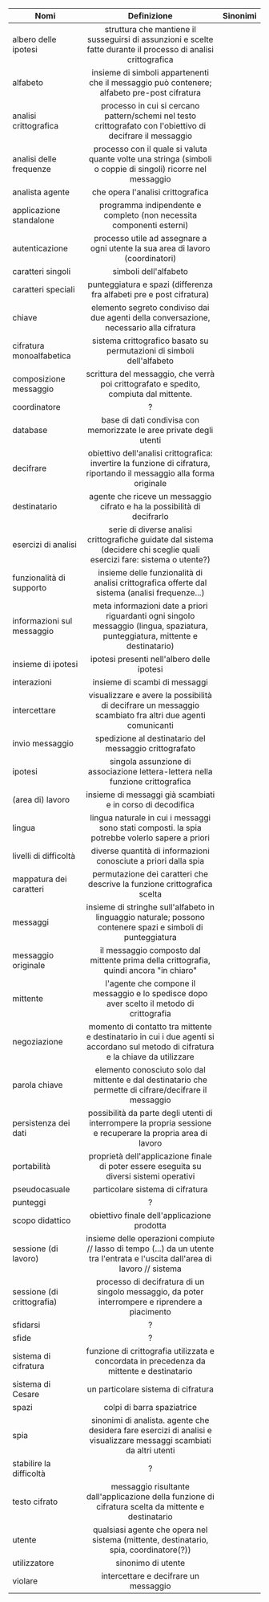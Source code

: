 |Nomi                      | Definizione                                                                                                                  | Sinonimi |
|--------------------------|:----------------------------------------------------------------------------------------------------------------------------:|---------:|
|albero delle ipotesi      | struttura che mantiene il susseguirsi di assunzioni e scelte fatte durante il processo di analisi crittografica |
|alfabeto                  | insieme di simboli appartenenti che il messaggio può contenere; alfabeto pre-post cifratura |
|analisi crittografica     | processo in cui si cercano pattern/schemi nel testo crittografato con l'obiettivo di decifrare il messaggio |
|analisi delle frequenze   | processo con il quale si valuta quante volte una stringa (simboli o coppie di singoli) ricorre nel messaggio |
|analista agente           | che opera l'analisi crittografica |
|applicazione standalone   | programma indipendente e completo (non necessita componenti esterni) |
|autenticazione            | processo utile ad assegnare a ogni utente la sua area di lavoro (coordinatori) |
|caratteri singoli         | simboli dell'alfabeto |
|caratteri speciali        | punteggiatura e spazi (differenza fra alfabeti pre e post cifratura) |
|chiave                    | elemento segreto condiviso dai due agenti della conversazione, necessario alla cifratura |
|cifratura monoalfabetica  | sistema crittografico basato su permutazioni di simboli dell'alfabeto |
|composizione messaggio    | scrittura del messaggio, che verrà poi crittografato e spedito, compiuta dal mittente. |
|coordinatore              | ? |
|database                  | base di dati condivisa con memorizzate le aree private degli utenti |
|decifrare                 | obiettivo dell'analisi crittografica: invertire la funzione di cifratura, riportando il messaggio alla forma originale |
|destinatario              | agente che riceve un messaggio cifrato e ha la possibilità di decifrarlo |
|esercizi di analisi       | serie di diverse analisi crittografiche guidate dal sistema (decidere chi sceglie quali esercizi fare: sistema o utente?) |
|funzionalità di supporto  | insieme delle funzionalità di analisi crittografica offerte dal sistema (analisi frequenze...) |
|informazioni sul messaggio| meta informazioni date a priori riguardanti ogni singolo messaggio (lingua, spaziatura, punteggiatura, mittente e destinatario) |
|insieme di ipotesi        | ipotesi presenti nell'albero delle ipotesi |
|interazioni               | insieme di scambi di messaggi |
|intercettare              | visualizzare e avere la possibilità di decifrare un messaggio scambiato fra altri due agenti comunicanti |
|invio messaggio           | spedizione al destinatario del messaggio crittografato |
|ipotesi                   | singola assunzione di associazione lettera-lettera nella funzione crittografica |
|(area di) lavoro          | insieme di messaggi già scambiati e in corso di decodifica |
|lingua                    | lingua naturale in cui i messaggi sono stati composti. la spia potrebbe volerlo sapere a priori |
|livelli di difficoltà     | diverse quantità di informazioni conosciute a priori dalla spia |
|mappatura dei caratteri   | permutazione dei caratteri che descrive la funzione crittografica scelta |
|messaggi                  | insieme di stringhe sull'alfabeto in linguaggio naturale; possono contenere spazi e simboli di punteggiatura |
|messaggio originale       | il messaggio composto dal mittente prima della crittografia, quindi ancora "in chiaro" |
|mittente                  | l'agente che compone il messaggio e lo spedisce dopo aver scelto il metodo di crittografia |
|negoziazione              | momento di contatto tra mittente e destinatario in cui i due agenti si accordano sul metodo di cifratura e la chiave da utilizzare |
|parola chiave             | elemento conosciuto solo dal mittente e dal destinatario che permette di cifrare/decifrare il messaggio |
|persistenza dei dati      | possibilità da parte degli utenti di interrompere la propria sessione e recuperare la propria area di lavoro |
|portabilità               | proprietà dell'applicazione finale di poter essere eseguita su diversi sistemi operativi |
|pseudocasuale             | particolare sistema di cifratura |
|punteggi                  | ? |
|scopo didattico           | obiettivo finale dell'applicazione prodotta |
|sessione (di lavoro)      | insieme delle operazioni compiute // lasso di tempo (...) da un utente tra l'entrata e l'uscita dall'area di lavoro // sistema |
|sessione (di crittografia)| processo di decifratura di un singolo messaggio, da poter interrompere e riprendere a piacimento |
|sfidarsi                  | ? |
|sfide                     | ? |
|sistema di cifratura      | funzione di crittografia utilizzata e concordata in precedenza da mittente e destinatario |
|sistema di Cesare         | un particolare sistema di cifratura |
|spazi                     | colpi di barra spaziatrice |
|spia                      | sinonimi di analista. agente che desidera fare esercizi di analisi e visualizzare messaggi scambiati da altri utenti |
|stabilire la difficoltà   | ? |
|testo cifrato             | messaggio risultante dall'applicazione della funzione di cifratura scelta da mittente e destinatario |
|utente                    | qualsiasi agente che opera nel sistema (mittente, destinatario, spia, coordinatore(?)) |
|utilizzatore              | sinonimo di utente |
|violare                   | intercettare e decifrare un messaggio |
